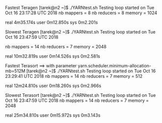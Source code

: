 Fastest Teragen
[tarek@n2 ~]$ ./YARNtest.sh
Testing loop started on Tue Oct 16 23:17:28 UTC 2018
nb mappers = 8
nb reducers = 8
memory = 1024

real    4m35.174s
user    0m12.850s
sys     0m2.201s

Slowest Teragen
[tarek@n2 ~]$ ./YARNtest.sh
Testing loop started on Tue Oct 16 23:47:59 UTC 2018

nb mappers = 14
nb reducers = 7
memory = 2048

real    10m32.819s
user    0m14.526s
sys     0m2.581s


Fastest Terasort ==> with parameter yarn.scheduler.minimum-allocation-mb=512M
[tarek@n2 ~]$ ./YARNtest.sh
Testing loop started on Tue Oct 16 23:29:41 UTC 2018
nb mappers = 14
nb reducers = 7
memory = 512

real    12m24.810s
user    0m18.260s
sys     0m2.966s

Slowest Terasort
[tarek@n2 ~]$ ./YARNtest.sh
Testing loop started on Tue Oct 16 23:47:59 UTC 2018
nb mappers = 14
nb reducers = 7
memory = 2048

real    25m34.810s
user    0m15.972s
sys     0m3.143s
